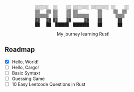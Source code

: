 <div align="center">

```
░░░░░░  ░░    ░░ ░░░░░░░ ░░░░░░░░ ░░    ░░ 
▒▒   ▒▒ ▒▒    ▒▒ ▒▒         ▒▒     ▒▒  ▒▒  
▒▒▒▒▒▒  ▒▒    ▒▒ ▒▒▒▒▒▒▒    ▒▒      ▒▒▒▒   
▓▓   ▓▓ ▓▓    ▓▓      ▓▓    ▓▓       ▓▓    
██   ██  ██████  ███████    ██       ██    
```

  My journey learning Rust!
  
</div>

## Roadmap
- [x] Hello, World!
- [ ] Hello, Cargo!
- [ ] Basic Syntaxt
- [ ] Guessing Game
- [ ] 10 Easy Leetcode Questions in Rust
